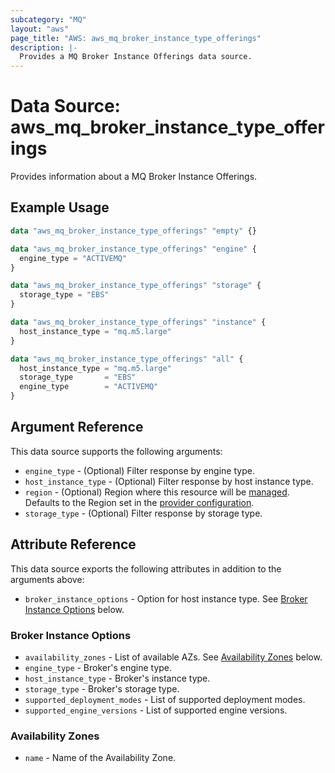 ```yaml
---
subcategory: "MQ"
layout: "aws"
page_title: "AWS: aws_mq_broker_instance_type_offerings"
description: |-
  Provides a MQ Broker Instance Offerings data source.
---
```


# Data Source: aws_mq_broker_instance_type_offerings

Provides information about a MQ Broker Instance Offerings.

## Example Usage

```terraform
data "aws_mq_broker_instance_type_offerings" "empty" {}

data "aws_mq_broker_instance_type_offerings" "engine" {
  engine_type = "ACTIVEMQ"
}

data "aws_mq_broker_instance_type_offerings" "storage" {
  storage_type = "EBS"
}

data "aws_mq_broker_instance_type_offerings" "instance" {
  host_instance_type = "mq.m5.large"
}

data "aws_mq_broker_instance_type_offerings" "all" {
  host_instance_type = "mq.m5.large"
  storage_type       = "EBS"
  engine_type        = "ACTIVEMQ"
}
```

## Argument Reference

This data source supports the following arguments:

* `engine_type` - (Optional) Filter response by engine type.
* `host_instance_type` - (Optional) Filter response by host instance type.
* `region` - (Optional) Region where this resource will be [managed](https://docs.aws.amazon.com/general/latest/gr/rande.html#regional-endpoints). Defaults to the Region set in the [provider configuration](https://registry.terraform.io/providers/hashicorp/aws/latest/docs#aws-configuration-reference).
* `storage_type` - (Optional) Filter response by storage type.

## Attribute Reference

This data source exports the following attributes in addition to the arguments above:

* `broker_instance_options` - Option for host instance type. See [Broker Instance Options](#broker-instance-options) below.

### Broker Instance Options

* `availability_zones` - List of available AZs. See [Availability Zones](#availability-zones) below.
* `engine_type` - Broker's engine type.
* `host_instance_type` - Broker's instance type.
* `storage_type` - Broker's storage type.
* `supported_deployment_modes` - List of supported deployment modes.
* `supported_engine_versions` - List of supported engine versions.

### Availability Zones

* `name` - Name of the Availability Zone.
